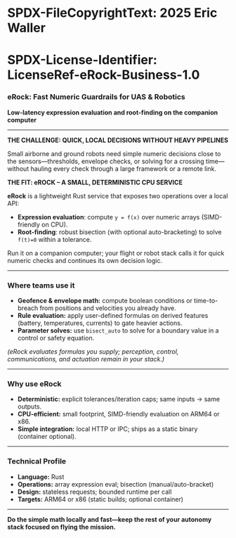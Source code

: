 # SPDX-FileCopyrightText: 2025 Eric Waller
# SPDX-License-Identifier: LicenseRef-eRock-Business-1.0

### eRock: Fast Numeric Guardrails for UAS & Robotics

**Low-latency expression evaluation and root-finding on the companion computer**

---

**THE CHALLENGE: QUICK, LOCAL DECISIONS WITHOUT HEAVY PIPELINES**

Small airborne and ground robots need simple numeric decisions close to the sensors—thresholds, envelope checks, or solving for a crossing time—without hauling every check through a large framework or a remote link.

**THE FIT: eROCK – A SMALL, DETERMINISTIC CPU SERVICE**

**eRock** is a lightweight Rust service that exposes two operations over a local API:

- **Expression evaluation**: compute `y = f(x)` over numeric arrays (SIMD-friendly on CPU).  
- **Root-finding**: robust bisection (with optional auto-bracketing) to solve `f(t)=0` within a tolerance.

Run it on a companion computer; your flight or robot stack calls it for quick numeric checks and continues its own decision logic.

---

### Where teams use it

- **Geofence & envelope math:** compute boolean conditions or time-to-breach from positions and velocities you already have.  
- **Rule evaluation:** apply user-defined formulas on derived features (battery, temperatures, currents) to gate heavier actions.  
- **Parameter solves:** use `bisect_auto` to solve for a boundary value in a control or safety equation.

*(eRock evaluates formulas you supply; perception, control, communications, and actuation remain in your stack.)*

---

### Why use eRock

- **Deterministic:** explicit tolerances/iteration caps; same inputs → same outputs.  
- **CPU-efficient:** small footprint, SIMD-friendly evaluation on ARM64 or x86.  
- **Simple integration:** local HTTP or IPC; ships as a static binary (container optional).

---

### Technical Profile

- **Language:** Rust  
- **Operations:** array expression eval; bisection (manual/auto-bracket)  
- **Design:** stateless requests; bounded runtime per call  
- **Targets:** ARM64 or x86 (static builds; optional container)

---

**Do the simple math locally and fast—keep the rest of your autonomy stack focused on flying the mission.**
